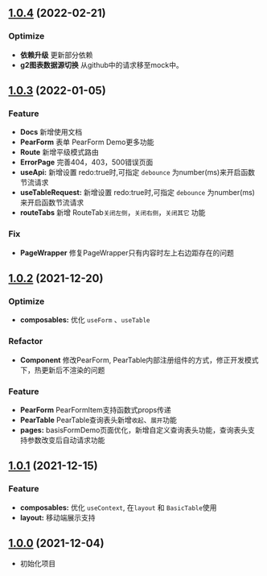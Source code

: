 ## [1.0.4](https://github.com/pearadmin/pear-admin-naive/releases/tag/1.0.4) (2022-02-21)
### Optimize
* **依赖升级** 更新部分依赖
* **g2图表数据源切换** 从github中的请求移至mock中。

## [1.0.3](https://github.com/pearadmin/pear-admin-naive/releases/tag/1.0.3) (2022-01-05)
### Feature
* **Docs** 新增使用文档
* **PearForm** 表单 PearForm Demo更多功能
* **Route** 新增平级模式路由
* **ErrorPage** 完善404，403，500错误页面
* **useApi:** 新增设置 redo:true时,可指定 `debounce` 为number(ms)来开启函数节流请求
* **useTableRequest:** 新增设置 redo:true时,可指定 `debounce` 为number(ms)来开启函数节流请求
* **routeTabs** 新增 RouteTab`关闭左侧`，`关闭右侧`，`关闭其它` 功能

### Fix
* **PageWrapper** 修复PageWrapper只有内容时左上右边距存在的问题

## [1.0.2](https://github.com/pearadmin/pear-admin-naive/releases/tag/1.0.2) (2021-12-20)

### Optimize
* **composables:**  优化 `useForm` 、` useTable ` 

### Refactor
* **Component** 修改PearForm, PearTable内部注册组件的方式，修正开发模式下，热更新后不渲染的问题

### Feature
* **PearForm** PearFormItem支持函数式props传递
* **PearTable** PearTable查询表头新增`收起`、`展开`功能
* **pages:**  basisFormDemo页面优化，新增自定义查询表头功能，查询表头支持参数改变后自动请求功能


## [1.0.1](https://github.com/pearadmin/pear-admin-naive/releases/tag/1.0.1) (2021-12-15)

### Feature
* **composables:**  优化 `useContext`, 在`layout` 和 `BasicTable`使用
* **layout:**  移动端展示支持

## [1.0.0](https://github.com/pearadmin/pear-admin-naive/releases/tag/1.0.0) (2021-12-04)

* 初始化项目
